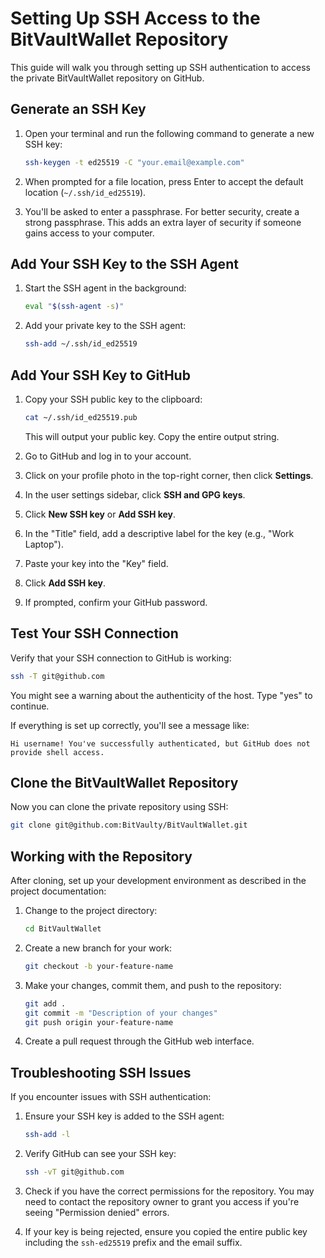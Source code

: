 # Setting Up SSH Access to the BitVaultWallet Repository

This guide will walk you through setting up SSH authentication to access the private BitVaultWallet repository on GitHub.

## Generate an SSH Key

1. Open your terminal and run the following command to generate a new SSH key:

   ```bash
   ssh-keygen -t ed25519 -C "your.email@example.com"
   ```

2. When prompted for a file location, press Enter to accept the default location (`~/.ssh/id_ed25519`).

3. You'll be asked to enter a passphrase. For better security, create a strong passphrase. This adds an extra layer of security if someone gains access to your computer.

## Add Your SSH Key to the SSH Agent

1. Start the SSH agent in the background:

   ```bash
   eval "$(ssh-agent -s)"
   ```

2. Add your private key to the SSH agent:

   ```bash
   ssh-add ~/.ssh/id_ed25519
   ```

## Add Your SSH Key to GitHub

1. Copy your SSH public key to the clipboard:

   ```bash
   cat ~/.ssh/id_ed25519.pub
   ```

   This will output your public key. Copy the entire output string.

2. Go to GitHub and log in to your account.

3. Click on your profile photo in the top-right corner, then click **Settings**.

4. In the user settings sidebar, click **SSH and GPG keys**.

5. Click **New SSH key** or **Add SSH key**.

6. In the "Title" field, add a descriptive label for the key (e.g., "Work Laptop").

7. Paste your key into the "Key" field.

8. Click **Add SSH key**.

9. If prompted, confirm your GitHub password.

## Test Your SSH Connection

Verify that your SSH connection to GitHub is working:

```bash
ssh -T git@github.com
```

You might see a warning about the authenticity of the host. Type "yes" to continue.

If everything is set up correctly, you'll see a message like:
```
Hi username! You've successfully authenticated, but GitHub does not provide shell access.
```

## Clone the BitVaultWallet Repository

Now you can clone the private repository using SSH:

```bash
git clone git@github.com:BitVaulty/BitVaultWallet.git
```

## Working with the Repository

After cloning, set up your development environment as described in the project documentation:

1. Change to the project directory:
   ```bash
   cd BitVaultWallet
   ```

2. Create a new branch for your work:
   ```bash
   git checkout -b your-feature-name
   ```

3. Make your changes, commit them, and push to the repository:
   ```bash
   git add .
   git commit -m "Description of your changes"
   git push origin your-feature-name
   ```

4. Create a pull request through the GitHub web interface.

## Troubleshooting SSH Issues

If you encounter issues with SSH authentication:

1. Ensure your SSH key is added to the SSH agent:
   ```bash
   ssh-add -l
   ```

2. Verify GitHub can see your SSH key:
   ```bash
   ssh -vT git@github.com
   ```

3. Check if you have the correct permissions for the repository. You may need to contact the repository owner to grant you access if you're seeing "Permission denied" errors.

4. If your key is being rejected, ensure you copied the entire public key including the `ssh-ed25519` prefix and the email suffix.
